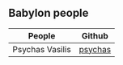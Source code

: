 ## Babylon people

| People        | Github        |
| ------------- |:-------------:|
| Psychas Vasilis | [psychas](https://github.com/psychas/) |